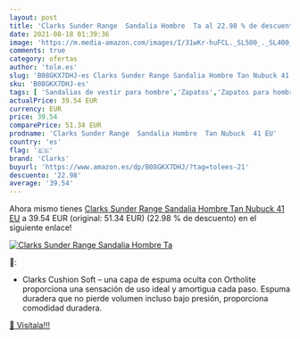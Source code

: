 ```yaml
---
layout: post
title: 'Clarks Sunder Range  Sandalia Hombre  Ta al 22.98 % de descuento'
date: 2021-08-18 01:39:36
image: 'https://m.media-amazon.com/images/I/31wKr-huFCL._SL500_._SL400_.jpg'
comments: true
category: ofertas
author: 'tole.es'
slug: 'B08GKX7DHJ-es Clarks Sunder Range Sandalia Hombre Tan Nubuck 41 EU'
sku: 'B08GKX7DHJ-es'
tags: [ 'Sandalias de vestir para hombre','Zapatos','Zapatos para hombre','Zapatos y complementos','clarks','sandalia', ]
actualPrice: 39.54 EUR
currency: EUR
price: 39.54
comparePrice: 51.34 EUR
prodname: 'Clarks Sunder Range  Sandalia Hombre  Tan Nubuck  41 EU'
country: 'es'
flag: '🇪🇸'
brand: 'Clarks'
buyurl: 'https://www.amazon.es/dp/B08GKX7DHJ/?tag=tolees-21'
descuento: '22.98'
average: '39.54'
---
```


Ahora mismo tienes [Clarks Sunder Range  Sandalia Hombre  Tan Nubuck  41 EU](https://www.amazon.es/dp/B08GKX7DHJ/?tag=tolees-21) a 39.54 EUR (original: 51.34 EUR) (22.98 %  de descuento) en el siguiente enlace!

[![Clarks Sunder Range  Sandalia Hombre  Ta](https://m.media-amazon.com/images/I/31wKr-huFCL._SL500_._SL400_.jpg)](https://www.amazon.es/dp/B08GKX7DHJ/?tag=tolees-21)

🔎:

- Clarks Cushion Soft – una capa de espuma oculta con Ortholite proporciona una sensación de uso ideal y amortigua cada paso. Espuma duradera que no pierde volumen incluso bajo presión, proporciona comodidad duradera.

[🛒 Visítala!!!](https://www.amazon.es/dp/B08GKX7DHJ/?tag=tolees-21)
